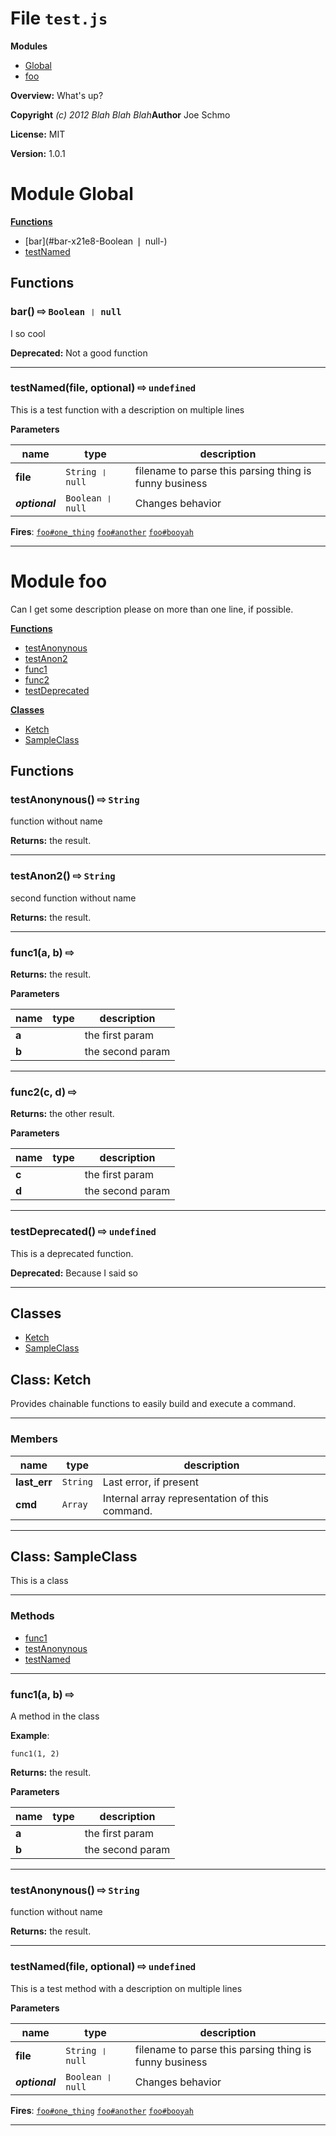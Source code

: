 # File `test.js`

**Modules**
* [Global](#module-Global)
* [foo](#module-foo)

**Overview:** What's up?



**Copyright** *(c) 2012 Blah Blah Blah***Author** Joe Schmo

**License:** MIT 

**Version:** 1.0.1

# Module Global

**[Functions](#functions)**
* [bar](#bar-x21e8-Boolean ❘ null-)
* [testNamed](#testNamed-file-optional-x21e8-undefined-)


## Functions
### bar()  &#x21e8; `Boolean ❘ null`
I so cool


**Deprecated:** Not a good function







---
### testNamed(file, optional)  &#x21e8; `undefined`
This is a test function   with a description on multiple lines



**Parameters**

| name | type | description |
|------|------|-------------|
| **file** | `String ❘ null` | filename to parse                        this parsing thing is funny business |
| ***optional*** | `Boolean ❘ null` | Changes behavior |



**Fires**: [`foo#one_thing`](module:foo#event:one_thing) [`foo#another`](module:foo#event:another) [`foo#booyah`](module:foo#event:booyah) 

---


# Module foo
Can I get some description please   on more than one line, if possible.

**[Functions](#functions)**
* [testAnonynous](#testAnonynous-x21e8-String-)
* [testAnon2](#testAnon2-x21e8-String-)
* [func1](#func1-a-b-x21e8-)
* [func2](#func2-c-d-x21e8-)
* [testDeprecated](#testDeprecated-x21e8-undefined-)

**[Classes](#classes)**
* [Ketch](#class-Ketch)
* [SampleClass](#class-SampleClass)


## Functions
### testAnonynous()  &#x21e8; `String`
function without name



**Returns:** the result.






---
### testAnon2()  &#x21e8; `String`
second function without name



**Returns:** the result.






---
### func1(a, b)  &#x21e8; 



**Returns:** the result.

**Parameters**

| name | type | description |
|------|------|-------------|
| **a** |  | the first param |
| **b** |  | the second param |




---
### func2(c, d)  &#x21e8; 



**Returns:** the other result.

**Parameters**

| name | type | description |
|------|------|-------------|
| **c** |  | the first param |
| **d** |  | the second param |




---
### testDeprecated()  &#x21e8; `undefined`
This is a deprecated function.


**Deprecated:** Because I said so






---


## Classes
* [Ketch](#class-Ketch)
* [SampleClass](#class-SampleClass)

## Class: Ketch
Provides chainable functions to easily build and execute a command.
***
### Members

| name | type | description |
|------|------|-------------|
| **last_err** | `String` | Last error, if present |
| **cmd** | `Array` | Internal array representation of this command. |
***

## Class: SampleClass
This is a class
***

### Methods
* [func1](#func1-a-b-x21e8-)
* [testAnonynous](#testAnonynous-x21e8-String-)
* [testNamed](#testNamed-file-optional-x21e8-undefined-)
***
### func1(a, b)  &#x21e8; 
A method in the class

**Example**:
```
func1(1, 2)
```


**Returns:** the result.

**Parameters**

| name | type | description |
|------|------|-------------|
| **a** |  | the first param |
| **b** |  | the second param |




---
### testAnonynous()  &#x21e8; `String`
function without name



**Returns:** the result.






---
### testNamed(file, optional)  &#x21e8; `undefined`
This is a test method     with a description on multiple lines



**Parameters**

| name | type | description |
|------|------|-------------|
| **file** | `String ❘ null` | filename to parse                          this parsing thing is funny business |
| ***optional*** | `Boolean ❘ null` | Changes behavior |



**Fires**: [`foo#one_thing`](module:foo#event:one_thing) [`foo#another`](module:foo#event:another) [`foo#booyah`](module:foo#event:booyah) 

---
